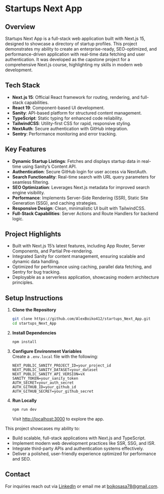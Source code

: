 # Startups Next App

## Overview

Startups Next App is a full-stack web application built with Next.js 15, designed to showcase a directory of startup profiles. This project demonstrates my ability to create an enterprise-ready, SEO-optimized, and performance-driven application with real-time data fetching and user authentication. It was developed as the capstone project for a comprehensive Next.js course, highlighting my skills in modern web development.

## Tech Stack

- **Next.js 15**: Official React framework for routing, rendering, and full-stack capabilities.
- **React 19**: Component-based UI development.
- **Sanity**: API-based platform for structured content management.
- **TypeScript**: Static typing for enhanced code reliability.
- **TailwindCSS**: Utility-first CSS for rapid, responsive styling.
- **NextAuth**: Secure authentication with GitHub integration.
- **Sentry**: Performance monitoring and error tracking.

## Key Features

- **Dynamic Startup Listings**: Fetches and displays startup data in real-time using Sanity’s Content API.
- **Authentication**: Secure GitHub login for user access via NextAuth.
- **Search Functionality**: Real-time search with URL query parameters for seamless filtering.
- **SEO Optimization**: Leverages Next.js metadata for improved search engine visibility.
- **Performance**: Implements Server-Side Rendering (SSR), Static Site Generation (SSG), and caching strategies.
- **Responsive Design**: Clean, minimalistic UI built with TailwindCSS.
- **Full-Stack Capabilities**: Server Actions and Route Handlers for backend logic.

## Project Highlights

- Built with Next.js 15’s latest features, including App Router, Server Components, and Partial Pre-rendering.
- Integrated Sanity for content management, ensuring scalable and dynamic data handling.
- Optimized for performance using caching, parallel data fetching, and Sentry for bug tracking.
- Deployable as a serverless application, showcasing modern architecture principles.

## Setup Instructions

1. **Clone the Repository**  
   ```bash
   git clone https://github.com/AlexBoiko412/startups_Next_App.git
   cd startups_Next_App
   ```

2. **Install Dependencies**
   ```bash
   npm install
   ```

3. **Configure Environment Variables**  
   Create a `.env.local` file with the following:
   ```env
   NEXT_PUBLIC_SANITY_PROJECT_ID=your_project_id
   NEXT_PUBLIC_SANITY_DATASET=your_dataset
   NEXT_PUBLIC_SANITY_API_VERSION=vX
   SANITY_TOKEN=your_sanity_token
   AUTH_SECRET=your_auth_secret
   AUTH_GITHUB_ID=your_github_id
   AUTH_GITHUB_SECRET=your_github_secret
   ```

4. **Run Locally**
   ```bash
   npm run dev
   ```
   Visit [http://localhost:3000](http://localhost:3000) to explore the app.


This project showcases my ability to:
- Build scalable, full-stack applications with Next.js and TypeScript.
- Implement modern web development practices like SSR, SSG, and ISR.
- Integrate third-party APIs and authentication systems effectively.
- Deliver a polished, user-friendly experience optimized for performance and SEO.

## Contact

For inquiries reach out via [LinkedIn](https://www.linkedin.com/in/oleksandr-boiko01/) or email me at bojkosasa78@gmail.com.
